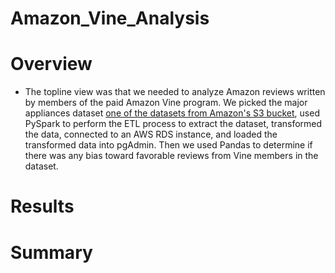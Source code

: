 # Amazon_Vine_Analysis

# Overview

  -  The topline view was that we needed to analyze Amazon reviews written by members of the paid Amazon Vine program. We picked the major appliances dataset [one of the datasets from Amazon's S3 bucket](https://s3.amazonaws.com/amazon-reviews-pds/tsv/index.txt), used PySpark to perform the ETL process to extract the dataset, transformed the data, connected to an AWS RDS instance, and loaded the transformed data into pgAdmin. Then we used Pandas to determine if there was any bias toward favorable reviews from Vine members in the dataset. 

# Results


# Summary



